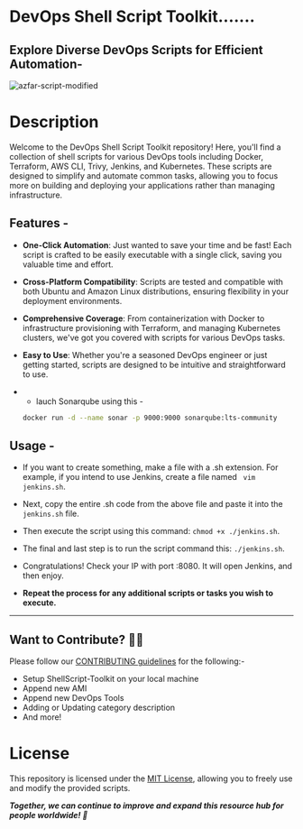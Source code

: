 # DevOps Shell Script Toolkit.......

## Explore Diverse DevOps Scripts for Efficient Automation-
![azfar-script-modified](https://github.com/mdazfar2/ShellScript-Toolkit/assets/100375390/3df2957c-ea58-45c4-ad42-2cecfcb5ff57)

# Description
Welcome to the DevOps Shell Script Toolkit repository! Here, you'll find a collection of shell scripts for various DevOps tools including Docker, Terraform, AWS CLI, Trivy, Jenkins, and Kubernetes. These scripts are designed to simplify and automate common tasks, allowing you to focus more on building and deploying your applications rather than managing infrastructure.

## Features -

- **One-Click Automation**: Just wanted to save your time and be fast! Each script is crafted to be easily executable with a single click, saving you valuable time and effort.
- **Cross-Platform Compatibility**: Scripts are tested and compatible with both Ubuntu and Amazon Linux distributions, ensuring flexibility in your deployment environments.
- **Comprehensive Coverage**: From containerization with Docker to infrastructure provisioning with Terraform, and managing Kubernetes clusters, we've got you covered with scripts for various DevOps tasks.
- **Easy to Use**: Whether you're a seasoned DevOps engineer or just getting started, scripts are designed to be intuitive and straightforward to use.

-  - lauch Sonarqube using this -
     
    
    ```bash
    docker run -d --name sonar -p 9000:9000 sonarqube:lts-community
    ```


## Usage -

  - If you want to create something, make a file with a .sh extension. For example, if you intend to use Jenkins, create a file named `` vim jenkins.sh``.
  - Next, copy the entire .sh code from the above file and paste it into the ```jenkins.sh``` file.
  - Then execute the script using this command: ```chmod +x ./jenkins.sh```.
  - The final and last step is to run the script command this: ```./jenkins.sh```.
  - Congratulations! Check your IP with port :8080. It will open Jenkins, and then enjoy.

  - **Repeat the process for any additional scripts or tasks you wish to execute.**

---

## Want to Contribute? 👩‍💻

Please follow our [CONTRIBUTING guidelines](https://github.com/mdazfar2/ShellScript-Toolkit/blob/main/CONTRIBUTING.md) for the following:-

- Setup ShellScript-Toolkit on your local machine
- Append new AMI
- Append new DevOps Tools
- Adding or Updating category description
- And more!


<a name="building-with-gitpod"></a>


# License
This repository is licensed under the [MIT License](LICENSE), allowing you to freely use and modify the provided scripts.

***Together, we can continue to improve and expand this resource hub for people worldwide! 💪***
